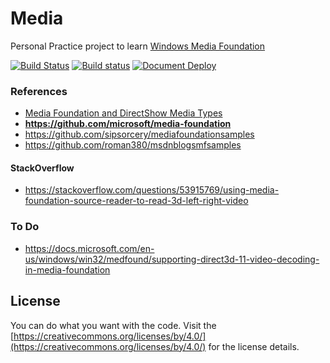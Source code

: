 # Media

Personal Practice project to learn [Windows Media Foundation](https://docs.microsoft.com/en-us/windows/win32/medfound/microsoft-media-foundation-sdk)

[![Build Status](https://dev.azure.com/luncliff/personal/_apis/build/status/luncliff.media)](https://dev.azure.com/luncliff/personal/_build/latest?definitionId=43)
[![Build status](https://ci.appveyor.com/api/projects/status/iq3dj6bxe1n0cml8?svg=true)](https://ci.appveyor.com/project/luncliff/media)
[![Document Deploy](https://travis-ci.com/luncliff/media.svg?branch=master)](https://travis-ci.com/luncliff/media)

### References

* [Media Foundation and DirectShow Media Types](https://gix.github.io/media-types/)
* **https://github.com/microsoft/media-foundation**
* https://github.com/sipsorcery/mediafoundationsamples
* https://github.com/roman380/msdnblogsmfsamples

#### StackOverflow

* https://stackoverflow.com/questions/53915769/using-media-foundation-source-reader-to-read-3d-left-right-video

### To Do

* https://docs.microsoft.com/en-us/windows/win32/medfound/supporting-direct3d-11-video-decoding-in-media-foundation

## License

You can do what you want with the code. Visit the [https://creativecommons.org/licenses/by/4.0/](https://creativecommons.org/licenses/by/4.0/) for the license details.

